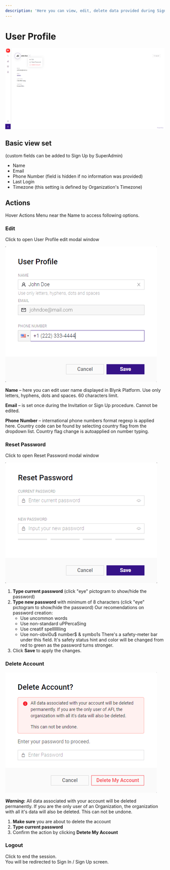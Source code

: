 ```yaml
---
description: 'Here you can view, edit, delete data provided during Sign Up and Sign out'
---
```


# User Profile

![User Profile screen](../../.gitbook/assets/user_profile.png)

## Basic view set 

\(custom fields can be added to Sign Up by SuperAdmin\)

* Name
* Email
* Phone Number \(field is hidden if no information was provided\)
* Last Login 
* Timezone \(this setting is defined by Organization's Timezone\)

## Actions

Hover Actions Menu near the Name to access following options.

### Edit

Click to open User Profile edit modal window

![Edit User Profile modal window](../../.gitbook/assets/user_profile_edit%20%281%29%20%281%29%20%281%29%20%281%29%20%281%29.png)

**Name** – here you can edit user name displayed in Blynk Platform. Use only letters, hyphens, dots and spaces. 60 characters limit.

**Email** – is set once during the Invitation or Sign Up procedure. Cannot be edited.

**Phone Number** – international phone numbers format regexp is applied here. Country code can be found by selecting country flag from the dropdown list. Country flag change is autoapplied on number typing.

### Reset Password 

Click to open Reset Password modal window

![Reset Password modal window](../../.gitbook/assets/reset_password.png)

1. **Type current password** \(click "eye" pictogram to show/hide the password\)
2. **Type new password** with minimum of 8 characters \(click "eye" pictogram to show/hide the password\) Our recomendations on password creation:
   * Use uncommon words
   * Use non-standard uPPercaSing
   * Use creatif spellllllling
   * Use non-obvi0u$ number$ & symbo1s There's a safety-meter bar under this field. It's safety status hint and color will be changed from red to green as the password turns stronger.
3. Click **Save** to apply the changes.

### Delete Account

![](../../.gitbook/assets/delete_account.png)

_**Warning**_**:** All data associated with your account will be deleted permanently. If you are the only user of an Organization, the organization with all it's data will also be deleted. This can not be undone.

1. **Make sure** you are about to delete the account
2. **Type current password**
3. Confirm the action by clicking **Detete My Account**

### Logout

Click to end the session.  
You will be redirected to Sign In / Sign Up screen.













